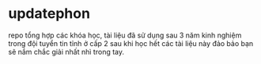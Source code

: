# updatephon
repo tổng hợp các khóa học, tài liệu đã sử dụng sau 3 năm kinh nghiệm trong đội tuyển tin tỉnh ở cấp 2
sau khi học hết các tài liệu này đảo bảo bạn sẽ nắm chắc giải nhất nhì trong tay.
